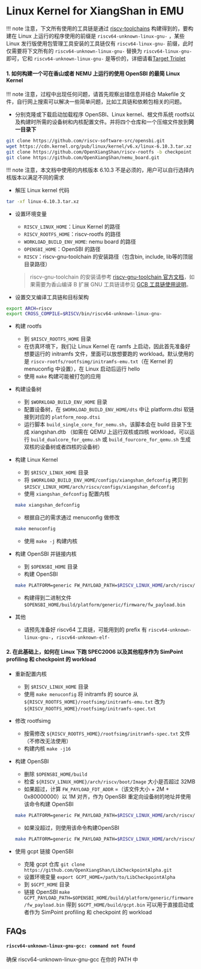 # Linux Kernel for XiangShan in EMU

!!! note
    注意，下文所有使用的工具链是通过 [riscv-toolchains](https://github.com/riscv-collab/riscv-gnu-toolchain) 构建得到的，要构建在 Linux 上运行的程序使用的前缀是 `riscv64-unknown-linux-gnu-` ，某些 Linux 发行版使用包管理工具安装的工具链仅有 `riscv64-linux-gnu-` 前缀，此时仅需要将下文所有的 `riscv64-unknown-linux-gnu-` 替换为 `riscv64-linux-gnu-` 即可，它和 `riscv64-unknown-linux-gnu-` 是等价的，详细请看[Target Triplet](https://wiki.osdev.org/Target_Triplet)

#### 1. 如何构建一个可在香山或者 NEMU 上运行的使用 OpenSBI 的最简 Linux Kernel

!!! note
    注意，过程中出现任何问题，请首先观察出错信息并结合 Makefile 文件，自行网上搜索可以解决一些简单问题，比如工具链和依赖包相关的问题。

- 分别克隆或下载启动加载程序 OpenSBI、Linux kernel、根文件系统 rootfs以及构建时所需的设备树和内核配置文件。并将四个仓库和一个压缩文件放到**同一目录下**
```bash
git clone https://github.com/riscv-software-src/opensbi.git
wget https://cdn.kernel.org/pub/linux/kernel/v6.x/linux-6.10.3.tar.xz
git clone https://github.com/OpenXiangShan/riscv-rootfs -b checkpoint
git clone https://github.com/OpenXiangShan/nemu_board.git
```
!!! note
    注意，本文档中使用的内核版本 6.10.3 不是必须的，用户可以自行选择内核版本以满足不同的需求

- 解压 Linux kernel 代码
```bash
tar -xf linux-6.10.3.tar.xz
```

* 设置环境变量
    * `RISCV_LINUX_HOME`：Linux Kernel 的路径
    * `RISCV_ROOTFS_HOME`：riscv-rootfs 的路径
    * `WORKLOAD_BUILD_ENV_HOME`: nemu board 的路径
    * `OPENSBI_HOME`：OpenSBI 的路径
    * `RISCV`：riscv-gnu-toolchain 的安装路径（包含bin, include, lib等的顶层目录路径）
    > riscv-gnu-toolchain 的安装请参考 [riscv-gnu-toolchain 官方文档](https://github.com/riscv-collab/riscv-gnu-toolchain)，如果需要为香山编译 B 扩展 GNU 工具链请参见 [GCB 工具链使用说明](../compiler/gnu_toolchain.md)。

* 设置交叉编译工具链和目标架构
```bash
export ARCH=riscv
export CROSS_COMPILE=$RISCV/bin/riscv64-unknown-linux-gnu-
```

* 构建 rootfs
    * 到 `$RISCV_ROOTFS_HOME` 目录
    * 在仿真环境下，我们让 Linux Kernel 在 ramfs 上启动，因此首先准备好想要运行的 initramfs 文件，里面可以放想要跑的 workload。默认使用的是 `riscv-rootfs/rootfsimg/initramfs-emu.txt`（在 Kernel 的 menuconfig 中设置），在 Linux 启动后运行 hello
    * 使用 `make` 构建可能被打包的应用

* 构建设备树
    * 到 `$WORKLOAD_BUILD_ENV_HOME` 目录
    * 配置设备树，在 `$WORKLOAD_BUILD_ENV_HOME/dts` 中让 platform.dtsi 软链接到对应的 `platform_noop.dtsi`
    * 运行脚本 `build_single_core_for_nemu.sh`，该脚本会在 build 目录下生成 xiangshan.dtb （如需在 QEMU 上运行双核或四核 workload，可以运行 `build_dualcore_for_qemu.sh` 或 `build_fourcore_for_qemu.sh` 生成双核的设备树或者四核的设备树）

* 构建 Linux Kernel
    * 到 `$RISCV_LINUX_HOME` 目录
    * 将 `$WORKLOAD_BUILD_ENV_HOME/configs/xiangshan_defconfig` 拷贝到 `$RISCV_LINUX_HOME/arch/riscv/configs/xiangshan_defconfig`
    * 使用 `xiangshan_defconfig` 配置内核
    ```bash
    make xiangshan_defconfig
    ```
    * 根据自己的需求通过 menuconfig 做修改
    ```bash
    make menuconfig
    ```
    * 使用 `make -j` 构建内核

* 构建 OpenSBI 并链接内核
    * 到 `$OPENSBI_HOME` 目录
    * 构建 OpenSBI
    ```bash
    make PLATFORM=generic FW_PAYLOAD_PATH=$RISCV_LINUX_HOME/arch/riscv/boot/Image FW_FDT_PATH=$WORKLOAD_BUILD_ENV_HOME/dts/build/xiangshan.dtb FW_PAYLOAD_OFFSET=0x200000
    ```
    * 构建得到二进制文件 `$OPENSBI_HOME/build/platform/generic/firmware/fw_payload.bin`

* 其他
    * 请预先准备好 riscv64 工具链，可能用到的 prefix 有 `riscv64-unknown-linux-gnu-`，`riscv64-unknown-elf-`

#### 2. 在此基础上，如何在 Linux 下跑 SPEC2006 以及其他程序作为 SimPoint profiling 和 checkpoint 的 workload

* 重新配置内核
    * 到 `$RISCV_LINUX_HOME` 目录
    * 使用 `make menuconfig` 将 initramfs 的 source 从 `${RISCV_ROOTFS_HOME}/rootfsimg/initramfs-emu.txt` 改为 `${RISCV_ROOTFS_HOME}/rootfsimg/initramfs-spec.txt`

* 修改 rootfsimg
    * 按需修改 `${RISCV_ROOTFS_HOME}/rootfsimg/initramfs-spec.txt` 文件（不修改无法使用）
    * 构建内核 `make -j16`

* 构建 OpenSBI
    * 删除 `$OPENSBI_HOME/build`
    * 检查 `${RISCV_LINUX_HOME}/arch/riscv/boot/Image` 大小是否超过 32MB
    * 如果超过，计算 `FW_PAYLOAD_FDT_ADDR` =（该文件大小 + 2M + 0x80000000）以 1M 对齐，作为 OpenSBI 重定向设备树的地址并使用该命令构建 OpenSBI 
    ```bash
    make PLATFORM=generic FW_PAYLOAD_PATH=$RISCV_LINUX_HOME/arch/riscv/boot/Image FW_FDT_PATH=$WORKLOAD_BUILD_ENV_HOME/dts/build/xiangshan.dtb FW_PAYLOAD_OFFSET=0x100000 FW_PAYLOAD_FDT_ADDR=$(FW_PAYLOAD_FDT_ADDR) -j10
    ```
    * 如果没超过，则使用该命令构建OpenSBI 
    ```bash
    make PLATFORM=generic FW_PAYLOAD_PATH=$RISCV_LINUX_HOME/arch/riscv/boot/Image FW_FDT_PATH=$WORKLOAD_BUILD_ENV_HOME/dts/build/xiangshan.dtb FW_PAYLOAD_OFFSET=0x100000 -j10
    ```

* 使用 gcpt 链接 OpenSBI
    * 克隆 gcpt 仓库 `git clone https://github.com/OpenXiangShan/LibCheckpointAlpha.git`
    * 设置环境变量 `export GCPT_HOME=/path/to/LibCheckpointAlpha`
    * 到 `$GCPT_HOME` 目录
    * 链接 OpenSBI `make GCPT_PAYLOAD_PATH=$OPENSBI_HOME/build/platform/generic/firmware/fw_payload.bin` 得到 `$GCPT_HOME/build/gcpt.bin` 可以用于直接启动或者作为 SimPoint profiling 和 checkpoint 的 workload

## FAQs

#### `riscv64-unknown-linux-gnu-gcc: command not found`

确保 riscv64-unknown-linux-gnu-gcc 在你的 PATH 中
